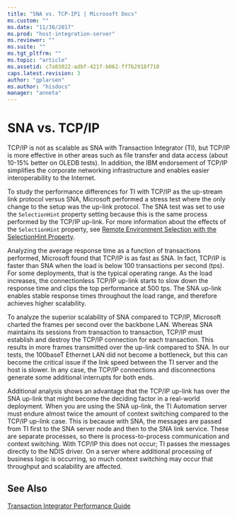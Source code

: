 ```yaml
---
title: "SNA vs. TCP-IP1 | Microsoft Docs"
ms.custom: ""
ms.date: "11/30/2017"
ms.prod: "host-integration-server"
ms.reviewer: ""
ms.suite: ""
ms.tgt_pltfrm: ""
ms.topic: "article"
ms.assetid: c7a03022-adbf-421f-b062-ff7b2918f710
caps.latest.revision: 3
author: "gplarsen"
ms.author: "hisdocs"
manager: "anneta"
---
```

# SNA vs. TCP/IP
TCP/IP is not as scalable as SNA with Transaction Integrator (TI), but TCP/IP is more effective in other areas such as file transfer and data access (about 10-15% better on OLEDB tests). In addition, the IBM endorsement of TCP/IP simplifies the corporate networking infrastructure and enables easier interoperability to the Internet.  
  
 To study the performance differences for TI with TCP/IP as the up-stream link protocol versus SNA, Microsoft performed a stress test where the only change to the setup was the up-link protocol. The SNA test was set to use the `SelectionHint` property setting because this is the same process performed by the TCP/IP up-link. For more information about the effects of the `SelectionHint` property, see [Remote Environment Selection with the SelectionHint Property](../core/remote-environment-selection-with-the-selectionhint-property2.md).  
  
 Analyzing the average response time as a function of transactions performed, Microsoft found that TCP/IP is as fast as SNA. In fact, TCP/IP is faster than SNA when the load is below 100 transactions per second (tps). For some deployments, that is the typical operating range. As the load increases, the connectionless TCP/IP up-link starts to slow down the response time and clips the top performance at 500 tps. The SNA up-link enables stable response times throughout the load range, and therefore achieves higher scalability.  
  
 To analyze the superior scalability of SNA compared to TCP/IP, Microsoft charted the frames per second over the backbone LAN. Whereas SNA maintains its sessions from transaction to transaction, TCP/IP must establish and destroy the TCP/IP connection for each transaction. This results in more frames transmitted over the up-link compared to SNA. In our tests, the 100baseT Ethernet LAN did not become a bottleneck, but this can become the critical issue if the link speed between the TI server and the host is slower. In any case, the TCP/IP connections and disconnections generate some additional interrupts for both ends.  
  
 Additional analysis shows an advantage that the TCP/IP up-link has over the SNA up-link that might become the deciding factor in a real-world deployment. When you are using the SNA up-link, the TI Automation server must endure almost twice the amount of context switching compared to the TCP/IP up-link case. This is because with SNA, the messages are passed from TI first to the SNA server node and then to the SNA link service. These are separate processes, so there is process-to-process communication and context switching. With TCP/IP this does not occur; TI passes the messages directly to the NDIS driver. On a server where additional processing of business logic is occurring, so much context switching may occur that throughput and scalability are affected.  
  
## See Also  
 [Transaction Integrator Performance Guide](../core/transaction-integrator-performance-guide1.md)